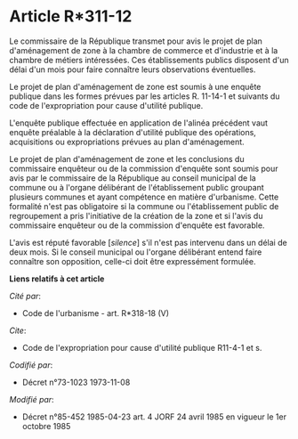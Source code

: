 # Article R*311-12

Le commissaire de la République  transmet pour avis le projet de plan d'aménagement de zone à la chambre de commerce et
d'industrie et à la chambre de métiers intéressées. Ces établissements publics disposent d'un délai d'un mois pour faire
connaître leurs observations éventuelles.

Le projet de plan d'aménagement de zone est soumis à une enquête publique dans les formes prévues par les articles R. 11-14-1
et suivants du code de l'expropriation pour cause d'utilité publique.

L'enquête publique effectuée en application de l'alinéa précédent vaut enquête préalable à la déclaration d'utilité publique
des opérations, acquisitions ou expropriations prévues au plan d'aménagement.

Le projet de plan d'aménagement de zone et les conclusions du commissaire enquêteur ou de la commission d'enquête sont soumis
pour avis par le commissaire de la République au conseil municipal de la commune ou à l'organe délibérant de l'établissement
public groupant plusieurs communes et ayant compétence en matière d'urbanisme. Cette formalité n'est pas obligatoire si la
commune ou l'établissement public de regroupement a pris l'initiative de la création de la zone et si l'avis du commissaire
enquêteur ou de la commission d'enquête est favorable.

L'avis est réputé favorable [*silence*] s'il n'est pas intervenu dans un délai de deux mois. Si le conseil municipal ou
l'organe délibérant entend faire connaître son opposition, celle-ci doit être expressément formulée.

**Liens relatifs à cet article**

_Cité par_:

  - Code de l'urbanisme - art. R*318-18 (V)

_Cite_:

  - Code de l'expropriation pour cause d'utilité publique R11-4-1 et s.

_Codifié par_:

  - Décret n°73-1023 1973-11-08

_Modifié par_:

  - Décret n°85-452 1985-04-23 art. 4 JORF 24 avril 1985 en vigueur le 1er octobre 1985
